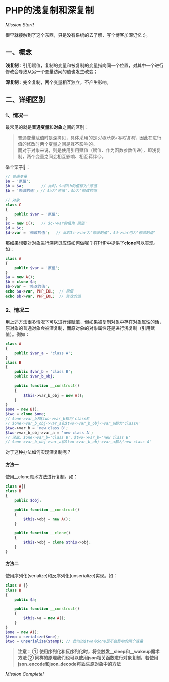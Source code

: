 # PHP的浅复制和深复制

*Mission Start!*

很早就接触到了这个东西，只是没有系统的去了解，写个博客加深记忆 :)。

## 一、概念
**浅复制**：引用赋值，复制的变量和被复制的变量指向同一个位置，对其中一个进行修改会导致从另一个变量访问的值也发生改变；    
    
**深复制**：完全复制，两个变量相互独立，不产生影响。   
   
## 二、详细区别
### 1、情况一 
最常见的就是**普通变量**和**对象**之间的区别：   
> 普通变量赋值时是深拷贝，具体采用的是*引用计数+写时复制*，因此在进行值的修改时两个变量之间是互不影响的。   
> 而对于对象来说，则是使用引用赋值（赋值、作为函数参数传递），即浅复制，两个变量之间会相互影响、相互羁绊😏。  
 
举个栗子🌰：   

```php
// 普通变量
$a = '原值';
$b = $a;        // 此时，$a和$b的值都为'原值'
$b = '修改的值'; // $a为'原值'，$b为'修改的值'

// 对象
class C
{
    public $var = '原值';
}
$c = new C();   // $c->var的值为'原值'
$d = $c;
$d->var = '修改的值';   // 此时$c->var为'修改的值'，$d->var也为'修改的值'
```

那如果想要对对象进行深拷贝应该如何做呢？在PHP中提供了**clone**可以实现。如：

```php
class A
{
    public $var = '原值';
}
$a = new A();
$b = clone $a;
$b->var = '修改的值';
echo $a->var, PHP_EOL;  // 原值
echo $b->var, PHP_EOL;  // 修改的值
```
### 2、情况二
用上述方法很多情况下可以进行浅赋值，但如果被复制对象中存在对象属性的话，原对象的普通对象会被深复制，而原对象的对象属性还是进行浅复制（引用赋值）。例如：

```php
class A
{
    public $var_a = 'class A';
}
class B
{
    public $var_b = 'class B';
    public $var_b_obj;
    
    public function __construct()
    {
        $this->var_b_obj = new A();
    }
}
$one = new B();
$two = clone $one;
// $one->var_b和$two->var_b都为'classB'
// $one->var_b_obj->var_a和$two->var_b_obj->var_a都为'classA'
$two->var_b = 'new class B';
$two->var_b_obj->var_a = 'new class A'; 
// 至此，$one->var_b='class B'，$two->var_b='new class B'
// $one->var_b_obj->var_a和$two->var_b_obj->var_a都为'new class A'
```
    
对于这种办法如何实现深复制呢？

#### 方法一
使用__clone魔术方法进行复制。如：

```php
class A{}
class B
{
    public $obj;
    
    public function __construct()
    {
        $this->obj = new A();
    }
    
    public function __clone()
    {
        $this->obj = clone $this->obj;
    }
}
```
#### 方法二
使用序列化(serialize)和反序列化(unserialize)实现。如：

```php
class A {}
class B
{
    public $a;
    
    public function __construct()
    {
        $this->a = new A();
    }
}
$one = new A();
$temp = serialize($one);
$two = unserialize($temp); // 此时的$two与$one是不会影响的两个变量
```

> **注意：
> ① 使用序列化和反序列化时，将会触发__sleep和__wakeup魔术方法
> ② 同样的原理我们也可以使用json相关函数进行对象复制，若使用json_encode和json_decode将丢失原对象中的方法**

*Mission Complete!*


